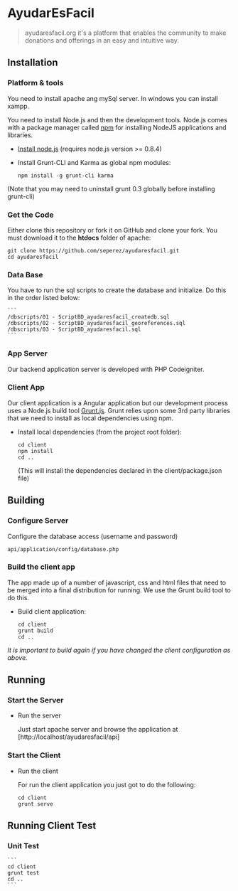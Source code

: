 
# AyudarEsFacil 

> ayudaresfacil.org it's a platform that enables the community to make donations and offerings in an easy and intuitive way.


## Installation

### Platform & tools

You need to install apache ang mySql server. In windows you can install xampp.

You need to install Node.js and then the development tools. Node.js comes with a package manager called [npm](http://npmjs.org) for installing NodeJS applications and libraries.
* [Install node.js](http://nodejs.org/download/) (requires node.js version >= 0.8.4)
* Install Grunt-CLI and Karma as global npm modules:

    ```
    npm install -g grunt-cli karma
    ```

(Note that you may need to uninstall grunt 0.3 globally before installing grunt-cli)

### Get the Code

Either clone this repository or fork it on GitHub and clone your fork. You must download it to the **htdocs** folder of apache:

```
git clone https://github.com/seperez/ayudaresfacil.git
cd ayudaresfacil
```

### Data Base

You have to run the sql scripts to create the database and initialize. Do this in the order listed below:

	```
    /dbscripts/01 - ScriptBD_ayudaresfacil_createdb.sql
    /dbscripts/02 - ScriptBD_ayudaresfacil_georeferences.sql
    /dbscripts/03 - ScriptBD_ayudaresfacil.sql
    ```

### App Server

Our backend application server is developed with PHP Codeigniter.

### Client App

Our client application is a Angular application but our development process uses a Node.js build tool
[Grunt.js](gruntjs.com). Grunt relies upon some 3rd party libraries that we need to install as local dependencies using npm.

* Install local dependencies (from the project root folder):

    ```
    cd client
    npm install
    cd ..
    ```

  (This will install the dependencies declared in the client/package.json file)

## Building

### Configure Server

Configure the database access (username and password)
```
api/application/config/database.php
```

### Build the client app
The app made up of a number of javascript, css and html files that need to be merged into a final distribution for running.  We use the Grunt build tool to do this.
* Build client application:

    ```
    cd client
    grunt build
    cd ..
    ```

*It is important to build again if you have changed the client configuration as above.*

## Running
### Start the Server
* Run the server
	
	Just start apache server and browse the application at [http://localhost/ayudaresfacil/api]
    
### Start the Client
* Run the client
	
	For run the client application you just got to do the following: 

    ```
    cd client
    grunt serve
    ```

## Running Client Test
### Unit Test



    ```
    cd client
    grunt test
    cd ..
    ```

